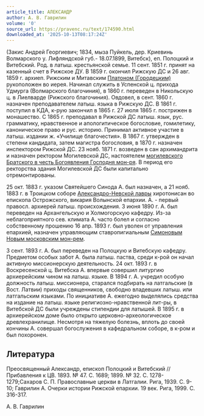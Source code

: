 ```yaml
---
article_title: АЛЕКСАНДР
author: А. В. Гаврилин
volume: '0'
source_url: https://pravenc.ru/text/174590.html
downloaded_at: '2025-10-13T08:17:24Z'
---
```


(Закис Андрей Георгиевич; 1834, мыза Пуйкель, дер. Криевинь Волмарского у. Лифляндской губ.- 18.07.1899, Витебск), еп. Полоцкий и Витебский. Род. в латыш. крестьянской семье. 11 сент. 1851 г. принят на казенный счет в Рижское ДУ. В 1859 г. окончил Рижскую ДС и 26 авг. 1859 г. архиеп. Рижским и Митавским [Платоном (Городецким)](<https://pravenc.ru/text/Платоном (Городецким).html>) рукоположен во иерея. Начинал служить в Успенской ц. прихода Удмурга (Волмарского благочиния), в 1860 г. переведен в Никольскую ц. в Лиелварде (Рижского благочиния). Овдовел, в сент. 1860 г. назначен преподавателем латыш. языка в Рижскую ДС. В 1861 г. поступил в КДА, к-рую закончил в 1865 г. 27 июля 1865 г. пострижен в монашество. С 1865 г. преподавал в Рижской ДС латыш. язык, рус. грамматику, нравственное и апологитическое богословие, гомилетику, каноническое право и рус. историю. Принимал активное участие в латыш. издании ж. «Училище благочестия». В 1867 г. утвержден в степени кандидата, затем магистра богословия, в 1870 г. назначен инспектором Рижской ДС. 23 нояб. 1871 г. возведен в сан архимандрита и назначен ректором Могилевской ДС, настоятелем [могилевского Братского в честь Богоявления Господня мон-ря](<https://pravenc.ru/text/могилевского Братского в честь Богоявления Господня мон-ря.html>). В период его ректорства здания Могилевской ДС были капитально отремонтированы.

25 окт. 1883 г. указом Святейшего Синода А. был назначен, а 21 нояб. 1883 г. в Троицком соборе [Александро-Невской лавры](<https://pravenc.ru/text/АЛЕКСАНДРО-НЕВСКАЯ ЛАВРА.html>) хиротонисан во епископа Острожского, викария Волынской епархии. А. - первый правосл. архиерей латыш. происхождения. 3 июня 1890 г. А. был переведен на Архангельскую и Холмогорскую кафедру. Из-за неблагоприятного сев. климата А. часто болел и согласно собственному прошению 16 апр. 1893 г. был уволен от управления епархией, назначен управляющим ставропигиальным [Симоновым Новым московским мон-рем](<https://pravenc.ru/text/Симоновым Новым московским мон-рем.html>).

3 сент. 1893 г. А. был переведен на Полоцкую и Витебскую кафедру. Предметом особых забот А. была латыш. паства, среди к-рой он начал активную миссионерскую деятельность. 24 окт. 1893 г. в Воскресенской ц. Витебска А. впервые совершил литургию архиерейским чином на латыш. языке. В 1894 г. А. учредил особую должность латыш. миссионера, старался подбирать на латгальские (в Вост. Латвии) приходы священников, свободно владевших латыш. или латгальским языками. По инициативе А. ежегодно выделялись средства на издание на латыш. языке религиозно-нравственной лит-ры, в Витебской ДС были учреждены стипендии для латышей. В 1895 г. в архиерейском доме было открыто церковно-археологическое древлехранилище. Несмотря на тяжелую болезнь, вплоть до своей кончины А. совершал богослужения в кафедральном соборе, в к-ром и был похоронен.

## Литература

Преосвященный Александр, епископ Полоцкий и Витебский // Прибавления к ЦВ. 1893. № 47. С. 1689; 1899. № 32. С. 1278-1279;Сахаров С. П. Православные церкви в Латгалии. Рига, 1939. С. 9-10; Гаврилин А. Очерки истории Рижской епархии. 19 век. Рига, 1999. С. 316-317.

А. В. Гаврилин
